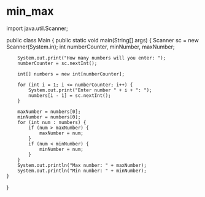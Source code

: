 # min_max

import java.util.Scanner;

public class Main {
    public static void main(String[] args) {
        Scanner sc = new Scanner(System.in);
        int numberCounter, minNumber, maxNumber;

        System.out.print("How many numbers will you enter: ");
        numberCounter = sc.nextInt();

        int[] numbers = new int[numberCounter];

        for (int i = 1; i <= numberCounter; i++) {
            System.out.print("Enter number " + i + ": ");
            numbers[i - 1] = sc.nextInt();
        }

        maxNumber = numbers[0];
        minNumber = numbers[0];
        for (int num : numbers) {
            if (num > maxNumber) {
                maxNumber = num;
            }
            if (num < minNumber) {
                minNumber = num;
            }
        }
        System.out.println("Max number: " + maxNumber);
        System.out.println("Min number: " + minNumber);
    }
}
